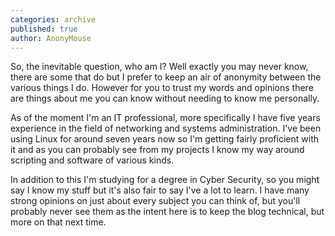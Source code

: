 ```yaml
---
categories: archive
published: true
author: AnonyMouse
---
```

So, the inevitable question, who am I? Well exactly you may never know, there are some that do but I prefer to keep an air of anonymity between the various things I do. However for you to trust my words and opinions there are things about me you can know without needing to know me personally.

As of the moment I'm an IT professional, more specifically I have five years experience in the field of networking and systems administration. I've been using Linux for around seven years now so I'm getting fairly proficient with it and as you can probably see from my projects I know my way around scripting and software of various kinds.

In addition to this I'm studying for a degree in Cyber Security, so you might say I know my stuff but it's also fair to say I've a lot to learn. I have many strong opinions on just about every subject you can think of, but you'll probably never see them as the intent here is to keep the blog technical, but more on that next time.
